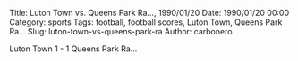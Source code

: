 Title: Luton Town vs. Queens Park Ra…, 1990/01/20
Date: 1990/01/20 00:00
Category: sports
Tags: football, football scores, Luton Town, Queens Park Ra…
Slug: luton-town-vs-queens-park-ra
Author: carbonero


Luton Town 1 - 1 Queens Park Ra…
